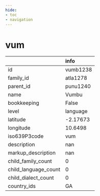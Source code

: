 ```yaml
---
hide:
- toc
- navigation
---
```

# vum
|                      | info     |
|:---------------------|:---------|
| id                   | vumb1238 |
| family_id            | atla1278 |
| parent_id            | punu1240 |
| name                 | Vumbu    |
| bookkeeping          | False    |
| level                | language |
| latitude             | -2.17673 |
| longitude            | 10.6498  |
| iso639P3code         | vum      |
| description          | nan      |
| markup_description   | nan      |
| child_family_count   | 0        |
| child_language_count | 0        |
| child_dialect_count  | 0        |
| country_ids          | GA       |